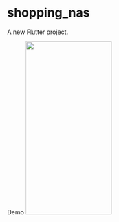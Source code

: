 # shopping_nas

A new Flutter project.

Demo
<img src="https://drive.google.com/uc?export=view&id=1KRD-vyRwIXVI5KHQwiVg4ApTrsFeELHI" width="200" height="400">
